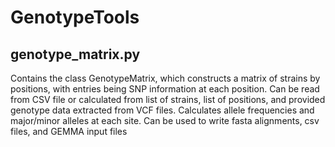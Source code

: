 # GenotypeTools

## genotype_matrix.py
  Contains the class GenotypeMatrix, which constructs a matrix of strains by positions, with entries being SNP information at each position. Can be read from CSV file or calculated from list of strains, list of positions, and provided genotype data extracted from VCF files. Calculates allele frequencies and major/minor alleles at each site. Can be used to write fasta alignments, csv files, and GEMMA input files 
